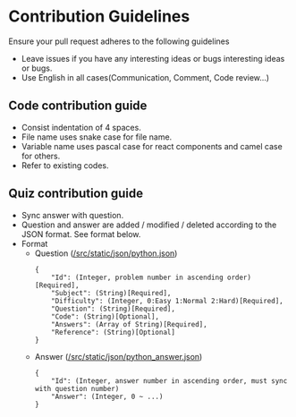 # Contribution Guidelines
Ensure your pull request adheres to the following guidelines
- Leave issues if you have any interesting ideas or bugs interesting ideas or bugs.
- Use English in all cases(Communication, Comment, Code review...)

## Code contribution guide
- Consist indentation of 4 spaces.
- File name uses snake case for file name.
- Variable name uses pascal case for react components and camel case for others.
- Refer to existing codes.

## Quiz contribution guide
- Sync answer with question.
- Question and answer are added / modified / deleted according to the JSON format. See format below.
- Format
  - Question ([/src/static/json/python.json](https://github.com/ainize-team/python-level-challenge/blob/release/src/static/json/python.json))
    ```
    {
        "Id": (Integer, problem number in ascending order)[Required],
        "Subject": (String)[Required],
        "Difficulty": (Integer, 0:Easy 1:Normal 2:Hard)[Required],
        "Question": (String)[Required],
        "Code": (String)[Optional],
        "Answers": (Array of String)[Required],
        "Reference": (String)[Optional]
    }
    ```    
  - Answer ([/src/static/json/python_answer.json](https://github.com/ainize-team/python-level-challenge/blob/release/src/static/json/python_answer.json))
    ```
    {
        "Id": (Integer, answer number in ascending order, must sync with question number)
        "Answer": (Integer, 0 ~ ...)
    }
    ```
